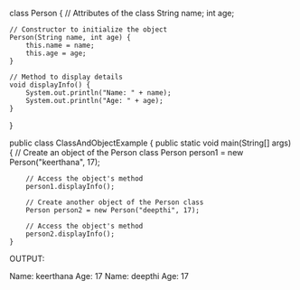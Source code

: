 
class Person {
    // Attributes of the class
    String name;
    int age;

    // Constructor to initialize the object
    Person(String name, int age) {
        this.name = name;
        this.age = age;
    }

    // Method to display details
    void displayInfo() {
        System.out.println("Name: " + name);
        System.out.println("Age: " + age);
    }
}

public class ClassAndObjectExample {
    public static void main(String[] args) {
        // Create an object of the Person class
        Person person1 = new Person("keerthana", 17);

        // Access the object's method
        person1.displayInfo();

        // Create another object of the Person class
        Person person2 = new Person("deepthi", 17);

        // Access the object's method
        person2.displayInfo();
    }


OUTPUT:

Name: keerthana
Age: 17
Name: deepthi
Age: 17
